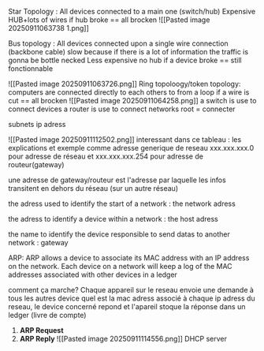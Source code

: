 Star Topology : All devices connected to a main one (switch/hub)
Expensive HUB+lots of wires 
if hub broke == all brocken
![[Pasted image 20250911063738 1.png]]

Bus topology : All devices connected upon a single wire connection (backbone cable) slow because if there is a lot of information the traffic is gonna be bottle necked
Less expensive no hub
if a device broke == still fonctionnable

![[Pasted image 20250911063726.png]]
Ring topoloogy/token topology: computers are connected directly to each others to from a loop
if a wire is cut == all brocken
![[Pasted image 20250911064258.png]]
a switch is use to connect devices
a router is use to connect networks root = connecter

subnets ip adress

![[Pasted image 20250911112502.png]]
interessant dans ce tableau : les explications et exemple comme adresse generique de reseau xxx.xxx.xxx.0 pour adresse de réseau et xxx.xxx.xxx.254 pour adresse de routeur(gateway)

une adresse de gateway/routeur est l'adresse par laquelle les infos transitent en dehors du réseau (sur un autre réseau)

the adress used to identify the start of a network : the network adress

the adress to identify a device within a network : the host adress

the name to identify the device responsible to send datas to another network : gateway

ARP: ARP allows a device to associate its MAC address with an IP address on the network. Each device on a network will keep a log of the MAC addresses associated with other devices in  a ledger

comment ça marche?
Chaque appareil sur le reseau envoie une demande à tous les autres device quel est la mac adress associé à chaque ip adress du reseau, le device concerné repond et l'apareil stoque la réponse dans un ledger (livre de compte)

1. **ARP Request**
2. **ARP Reply**
![[Pasted image 20250911114556.png]]
DHCP server
